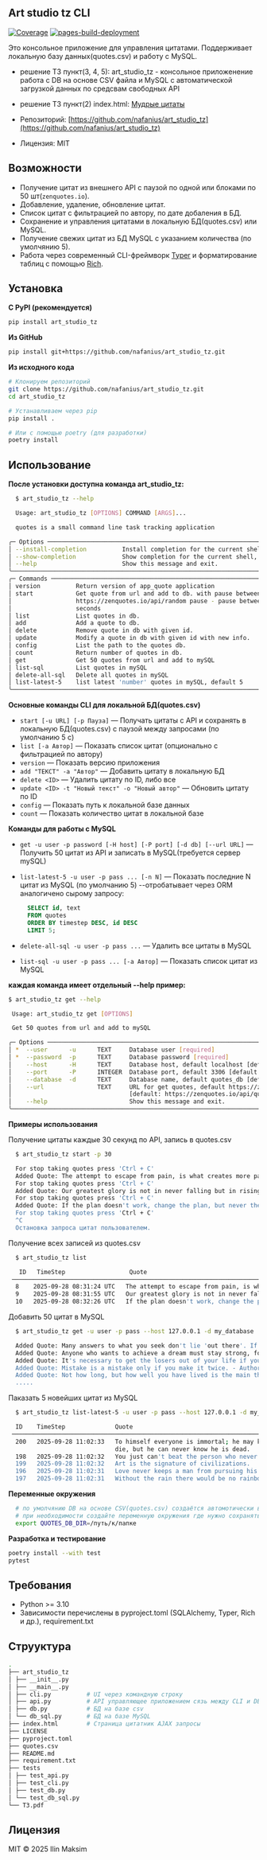 ## Art studio tz CLI

[![Coverage](.github/badges/coverage.svg)](https://nafanius.github.io/art_studio_tz/docs/coverage_html_report/)
[![pages-build-deployment](https://github.com/nafanius/art_studio_tz/actions/workflows/pages/pages-build-deployment/badge.svg)](https://github.com/nafanius/art_studio_tz/actions/workflows/pages/pages-build-deployment)

Это консольное приложение для управления цитатами.
Поддерживает локальную базу данных(quotes.csv) и работу с MySQL.

- решение ТЗ пункт(3, 4, 5): art_studio_tz - консольное приложенение работа с DB на основе CSV файла и MySQL c автоматической загрузкой данных по средсвам свободных API
- решение ТЗ пункт(2) index.html: [Мудрые цитаты](https://nafanius.github.io/art_studio_tz/)

- Репозиторий: [https://github.com/nafanius/art_studio_tz](https://github.com/nafanius/art_studio_tz)
- Лицензия: MIT

## Возможности

- Получение цитат из внешнего API с паузой по одной или блоками по 50 шт(`zenquotes.io`).
- Добавление, удаление, обновление цитат.
- Список цитат с фильтрацией по автору, по дате добаления в БД.
- Сохранение и управления цитатами в локальную БД(quotes.csv) или MySQL.
- Получение свежих цитат из БД MySQL c указанием количества (по умолчянию 5).
- Работа через современный CLI-фреймворк [Typer](https://typer.tiangolo.com) и форматирование таблиц с помощью [Rich](https://github.com/Textualize/rich).

## Установка

**С PyPI (рекомендуется)**

```bash
pip install art_studio_tz
```

**Из GitHub**

```bash
pip install git+https://github.com/nafanius/art_studio_tz.git
```

**Из исходного кода**

```bash
# Клонируем репозиторий
git clone https://github.com/nafanius/art_studio_tz.git
cd art_studio_tz

# Устанавливаем через pip
pip install .

# Или с помощью poetry (для разработки)
poetry install
```

## Использование

**После установки доступна команда art_studio_tz:**

```bash
  $ art_studio_tz --help

  Usage: art_studio_tz [OPTIONS] COMMAND [ARGS]...

  quotes is a small command line task tracking application

╭─ Options ─────────────────────────────────────────────────────────────────────────────────────────────────────────╮
│ --install-completion          Install completion for the current shell.                                           │
│ --show-completion             Show completion for the current shell, to copy it or customize the installation.    │
│ --help                        Show this message and exit.                                                         │
╰───────────────────────────────────────────────────────────────────────────────────────────────────────────────────╯
╭─ Commands ────────────────────────────────────────────────────────────────────────────────────────────────────────╮
│ version          Return version of app_quote application                                                          │
│ start            Get quote from url and add to db. with pause between requests. url - URL for get quotes, default │
│                  https://zenquotes.io/api/random pause - pause between requests quotes in seconds, default 5      │
│                  seconds                                                                                          │
│ list             List quotes in db.                                                                               │
│ add              Add a quote to db.                                                                               │
│ delete           Remove quote in db with given id.                                                                │
│ update           Modify a quote in db with given id with new info.                                                │
│ config           List the path to the quotes db.                                                                  │
│ count            Return number of quotes in db.                                                                   │
│ get              Get 50 quotes from url and add to mySQL                                                          │
│ list-sql         List quotes in mySQL                                                                             │
│ delete-all-sql   Delete all quotes in mySQL                                                                       │
│ list-latest-5    list latest 'number' quotes in mySQL, default 5                                                  │
╰───────────────────────────────────────────────────────────────────────────────────────────────────────────────────╯
```

**Основные команды CLI для локальной БД(quotes.csv)**

- `start [-u URL] [-p Пауза]` — Получать цитаты с API и сохранять в локальную БД(quotes.csv) с паузой между запросами (по умолчанию 5 с)
- `list [-a Автор]` — Показать список цитат (опционально с фильтрацией по автору)
- `version` — Показать версию приложения
- `add "ТЕКСТ" -a "Автор"` — Добавить цитату в локальную БД
- `delete <ID>` — Удалить цитату по ID, либо все
- `update <ID> -t "Новый текст" -o "Новый автор"` — Обновить цитату по ID
- `config` — Показать путь к локальной базе данных
- `count` — Показать количество цитат в локальной базе

**Команды для работы с MySQL**

- `get -u user -p password [-H host] [-P port] [-d db] [--url URL]` — Получить 50 цитат из API и записать в MySQL(требуется сервер mySQL)
- `list-latest-5 -u user -p pass ... [-n N]` — Показать последние N цитат из MySQL (по умолчанию 5)
  --отробатывает через ORM аналогичено сырому запросу:

  ```SQL
    SELECT id, text
    FROM quotes
    ORDER BY timestep DESC, id DESC
    LIMIT 5;
  ```

- `delete-all-sql -u user -p pass ...` — Удалить все цитаты в MySQL
- `list-sql -u user -p pass ... [-a Автор]` — Показать список цитат из MySQL

**каждая команда имеет отдельный --help пример:**

```bash
$ art_studio_tz get --help

 Usage: art_studio_tz get [OPTIONS]

 Get 50 quotes from url and add to mySQL

╭─ Options ─────────────────────────────────────────────────────────────────────────────────────────╮
│ *  --user      -u      TEXT     Database user [required]                                          │
│ *  --password  -p      TEXT     Database password [required]                                      │
│    --host      -H      TEXT     Database host, default localhost [default: localhost]             │
│    --port      -P      INTEGER  Database port, default 3306 [default: 3306]                       │
│    --database  -d      TEXT     Database name, default quotes_db [default: quotes_db]             │
│    --url               TEXT     URL for get quotes, default https://zenquotes.io/api/random       │
│                                 [default: https://zenquotes.io/api/quotes]                        │
│    --help                       Show this message and exit.                                       │
╰───────────────────────────────────────────────────────────────────────────────────────────────────╯
```

**Примеры использования**

Получение цитаты каждые 30 секунд по API, запись в quotes.csv

```bash
  $ art_studio_tz start -p 30

  For stop taking quotes press 'Ctrl + C'
  Added Quote: The attempt to escape from pain, is what creates more pain. - Author: Gabor Mate
  For stop taking quotes press 'Ctrl + C'
  Added Quote: Our greatest glory is not in never falling but in rising every time we fall. - Author: Confucius
  For stop taking quotes press 'Ctrl + C'
  Added Quote: If the plan doesn't work, change the plan, but never the goal. - Author: Unknown
  For stop taking quotes press 'Ctrl + C'
  ^C
  Остановка запроса цитат пользователем.

```

Получение всех записей из quotes.csv

```bash
  $ art_studio_tz list

   ID   TimeStep                  Quote                                                                          Author
 ──────────────────────────────────────────────────────────────────────────────────────────────────────────────────────────
  8    2025-09-28 08:31:24 UTC   The attempt to escape from pain, is what creates more pain.                    Gabor Mate
  9    2025-09-28 08:31:55 UTC   Our greatest glory is not in never falling but in rising every time we fall.   Confucius
  10   2025-09-28 08:32:26 UTC   If the plan doesn't work, change the plan, but never the goal.                 Unknown
```

Добавить 50 цитат в MySQL

```bash
  $ art_studio_tz get -u user -p pass --host 127.0.0.1 -d my_database

  Added Quote: Many answers to what you seek don't lie 'out there'. If you look inwards, you'll find the answer has been in you all along. Author: Celestine Chua
  Added Quote: Anyone who wants to achieve a dream must stay strong, focused and steady. - Author: Estee Lauder
  Added Quote: It's necessary to get the losers out of your life if you want to live your dream. - Author: Les Brown
  Added Quote: Mistake is a mistake only if you make it twice. - Author: Robin Sharma
  Added Quote: Not how long, but how well you have lived is the main thing. - Author: Seneca
  .....
```

Паказать 5 новейших цитат из MySQL

```bash
  $ art_studio_tz list-latest-5 -u user -p pass --host 127.0.0.1 -d my_database

  ID    TimeStep              Quote                                                              Author
 ───────────────────────────────────────────────────────────────────────────────────────────────────────────────────
  200   2025-09-28 11:02:33   To himself everyone is immortal; he may know that he is going to   Samuel Butler
                              die, but he can never know he is dead.
  198   2025-09-28 11:02:32   You just can't beat the person who never gives up.                 Babe Ruth
  199   2025-09-28 11:02:32   Art is the signature of civilizations.                             Beverly Sills
  196   2025-09-28 11:02:31   Love never keeps a man from pursuing his destiny.                  Paulo Coelho
  197   2025-09-28 11:02:31   Without the rain there would be no rainbow.                        Gilbert Chesterton

```

**Переменные окружения**

```bash
  # по умолчянию DB на основе CSV(quotes.csv) создаётся автомотически в директории откуда вызывается программа
  # при необходимости создайте переменную окружения где нужно сохранять quotes.csv
  export QUOTES_DB_DIR=/путь/к/папке
```

**Разработка и тестирование**

```bash
poetry install --with test
pytest
```

## Требования

- Python >= 3.10
- Зависимости перечислены в pyproject.toml (SQLAlchemy, Typer, Rich и др.), requirement.txt

## Струуктура

```bash
.
├── art_studio_tz
│ ├── __init__.py
│ ├── __main__.py
│ ├── cli.py          # UI через командную строку
│ ├── api.py          # API управляющее приложением сязь между CLI и DB
│ ├── db.py           # БД на базе csv
│ └── db_sql.py       # БД на базе MySQL
├── index.html        # Страница цитатник AJAX запросы
├── LICENSE
├── pyproject.toml
├── quotes.csv
├── README.md
├── requirement.txt
├── tests
│ ├── test_api.py
│ ├── test_cli.py
│ ├── test_db.py
│ └── test_db_sql.py
└── ТЗ.pdf
```

## Лицензия

MIT © 2025 Ilin Maksim
